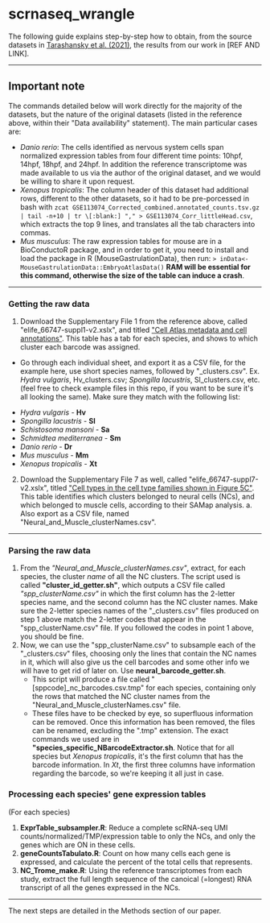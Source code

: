# scrnaseq_wrangle
The following guide explains step-by-step how to obtain, from the source datasets in [Tarashansky et al. (2021)](https://elifesciences.org/articles/66747), the results from our work in [REF AND LINK].

***
## Important note
The commands detailed below will work directly for the majority of the datasets, but the nature of the original datasets (listed in the reference above, within their "Data availability" statement). The main particular cases are:
- _Danio rerio_: The cells identified as nervous system cells span normalized expression tables from four different time points: 10hpf, 14hpf, 18hpf, and 24hpf. In addition the reference transcriptome was made available to us via the author of the original dataset, and we would be willing to share it upon request.
- _Xenopus tropicalis_: The column header of this dataset had additional rows, different to the other datasets, so it had to be pre-porcessed in bash with ```zcat GSE113074_Corrected_combined.annotated_counts.tsv.gz | tail -n+10 | tr \[:blank:] "," > GSE113074_Corr_littleHead.csv```, which extracts the top 9 lines, and translates all the tab characters into commas.
- _Mus musculus_: The raw expression tables for mouse are in a BioConductoR package, and in order to get it, you need to install and load the package in R (MouseGastrulationData), then run: ```> inData<-MouseGastrulationData::EmbryoAtlasData()``` **RAM will be essential for this command, otherwise the size of the table can induce a crash**.
***
### Getting the raw data
1. Download the Supplementary File 1 from the reference above, called "elife_66747-suppl1-v2.xslx", and titled ["Cell Atlas metadata and cell annotations"](https://cdn.elifesciences.org/articles/66747/elife-66747-supp1-v2.xlsx). This table has a tab for each species, and shows to which cluster each barcode was assigned.

* Go through each individual sheet, and export it as a CSV file, for the example here, use short species names, followed by "\_clusters.csv". Ex. _Hydra vulgaris_,    Hv_clusters.csv; _Spongilla lacustris_, Sl_clusters.csv, etc. (feel free to check example files in this repo, if you want to be sure it's all looking the same). Make sure they match with the following list:
- _Hydra vulgaris_ - **Hv**
- _Spongilla lacustris_ - **Sl**
- _Schistosoma mansoni_ - **Sa**
- _Schmidtea mediterranea_ - **Sm**
- _Danio rerio_ - **Dr**
- _Mus musculus_ - **Mm**
- _Xenopus tropicalis_ - **Xt**
2. Download the Supplementary File 7 as well, called "elife_66747-suppl7-v2.xslx", titled ["Cell types in the cell type families shown in Figure 5C"](https://cdn.elifesciences.org/articles/66747/elife-66747-supp7-v2.xlsx). This table identifies which clusters belonged to neural cells (NCs), and which belonged to muscle cells, according to their SAMap analysis.
  a. Also export as a CSV file, named "Neural_and_Muscle_clusterNames.csv".
***
### Parsing the raw data
1. From the _"Neural_and_Muscle_clusterNames.csv"_, extract, for each species, the cluster _name_ of all the NC clusters. The script used is called **"cluster_id_getter.sh"**, which outputs a CSV file called _"spp_clusterName.csv"_ in which the first column has the 2-letter species name, and the second column has the NC cluster names. Make sure the 2-letter species names of the "\_clusters.csv" files produced on step 1 above match the 2-letter codes that appear in the "spp_clusterName.csv" file. If you followed the codes in point 1 above, you should be fine.
2. Now, we can use the "spp_clusterName.csv" to subsample each of the "\_clusters.csv" files, choosing only the lines that contain the NC names in it, which will also give us the cell barcodes and some other info we will have to get rid of later on. Use **neural_barcode_getter.sh**.
   * This script will produce a file called "[sppcode]\_nc\_barcodes.csv.tmp" for each species, containing only the rows that matched the NC cluster names from the "Neural_and_Muscle_clusterNames.csv" file.
   * These files have to be checked by eye, so superfluous information can be removed. Once this information has been removed, the files can be renamed, excluding the ".tmp" extension. The exact commands we used are in **"species_specific_NBarcodeExtractor.sh**. Notice that for all species but _Xenopus tropicalis_, it's the first column that has the barcode information. In _Xt_, the first three columns have information regarding the barcode, so we're keeping it all just in case.
### Processing each species' gene expression tables
(For each species)
 1. **ExprTable_subsampler.R**: Reduce a complete scRNA-seq UMI counts/normalized/TMP/expression table to only the NCs, and only the genes which are ON in these cells.
 2. **geneCountsTabulato.R**: Count on how many cells each gene is expressed, and calculate the percent of the total cells that represents.
 3. **NC_Trome_make.R**: Using the reference transcriptomes from each study, extract the full length sequence of the canoical (=longest) RNA transcript of all the genes expressed in the NCs.
***
The next steps are detailed in the Methods section of our paper.
